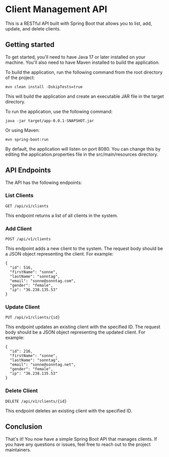 # Client Management API

This is a RESTful API built with Spring Boot that allows you to list, add, update, and delete clients.



## Getting started

To get started, you'll need to have Java 17 or later installed on your machine. You'll also need to have Maven installed to build the application.

To build the application, run the following command from the root directory of the project:

```
mvn clean install -DskipTests=true
```

This will build the application and create an executable JAR file in the target directory.

To run the application, use the following command:

```
java -jar target/app-0.0.1-SNAPSHOT.jar
```

Or using Maven:

```
mvn spring-boot:run
```

By default, the application will listen on port 8080. You can change this by editing the application.properties file in the src/main/resources directory.



## API Endpoints

The API has the following endpoints:

### List Clients

```
GET /api/v1/clients
```
This endpoint returns a list of all clients in the system.

### Add Client

```
POST /api/v1/clients
```
This endpoint adds a new client to the system. The request body should be a JSON object representing the client. For example:

```
{
  "id": 516,
  "firstName": "sonne",
  "lastName": "sonntag",
  "email": "sonne@sonntag.com",
  "gender": "female",
  "ip": "36.238.135.53"
}
```

### Update Client

```
PUT /api/v1/clients/{id}
```

This endpoint updates an existing client with the specified ID. The request body should be a JSON object representing the updated client. For example:

```
{
  "id": 216,
  "firstName": "sonne",
  "lastName": "sonntag",
  "email": "sonne@sonntag.net",
  "gender": "female",
  "ip": "36.238.135.53"
}
```
### Delete Client

```
DELETE /api/v1/clients/{id}
```

This endpoint deletes an existing client with the specified ID.

## Conclusion

That's it! You now have a simple Spring Boot API that manages clients. If you have any questions or issues, feel free to reach out to the project maintainers.
